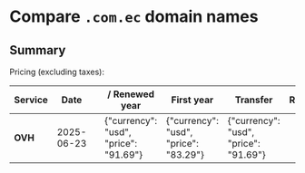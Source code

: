 # Compare `.com.ec` domain names

## Summary

Pricing (excluding taxes):

| Service | Date |  | / Renewed year | First year | Transfer | Restoration |
|--|--|--|--|--|--|--|
| **OVH** | 2025-06-23 |  | {"currency": "usd", "price": "91.69"} | {"currency": "usd", "price": "83.29"} | {"currency": "usd", "price": "91.69"} |  |
